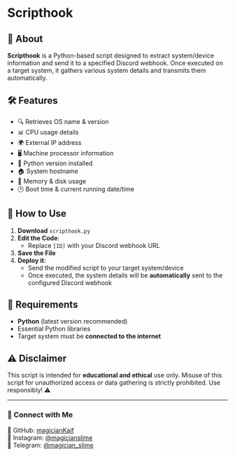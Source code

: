 # Scripthook

## 📌 About
**Scripthook** is a Python-based script designed to extract system/device information and send it to a specified Discord webhook. Once executed on a target system, it gathers various system details and transmits them automatically.

## 🛠 Features
- 🔍 Retrieves OS name & version
- 📊 CPU usage details
- 🌍 External IP address
- 🖥 Machine processor information
- 🐍 Python version installed
- 🏠 System hostname
- 💾 Memory & disk usage
- 🕒 Boot time & current running date/time

## 🚀 How to Use
1. **Download** `scripthook.py`
2. **Edit the Code**:
   - Replace `[ID]` with your Discord webhook URL
3. **Save the File**
4. **Deploy it**:
   - Send the modified script to your target system/device
   - Once executed, the system details will be **automatically** sent to the configured Discord webhook

## 📌 Requirements
- **Python** (latest version recommended)
- Essential Python libraries
- Target system must be **connected to the internet**

## ⚠️ Disclaimer
This script is intended for **educational and ethical** use only. Misuse of this script for unauthorized access or data gathering is strictly prohibited. Use responsibly! ⚠️

---

### 🔗 Connect with Me
📂 GitHub: [magicianKaif](https://github.com/magicianKaif)  
📸 Instagram: [@magicianslime](https://instagram.com/magicianslime/)  
💬 Telegram: [@magician_slime](https://t.me/magician_slime/)
